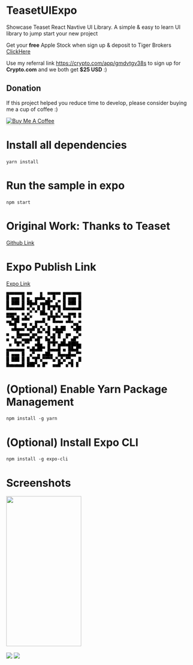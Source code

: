 # TeasetUIExpo
Showcase Teaset React Navtive UI Library. A simple & easy to learn UI library to jump start your new project

Get your **free** Apple Stock when sign up & deposit to Tiger Brokers 
[ClickHere](https://www.tigerbrokers.com.sg/activity/forapp/invitflow-intl/signup.html?template=invite202011&lang=en_US&invite=E9WV2L)

Use my referral link https://crypto.com/app/gmdvtgv38s to sign up for **Crypto.com** and we both get **$25 USD** :)

## Donation

If this project helped you reduce time to develop, please consider buying me a cup of coffee :)

<a href="https://www.buymeacoffee.com/ongyishen" 
target="_blank">
<img src="https://www.buymeacoffee.com/assets/img/custom_images/orange_img.png" 
alt="Buy Me A Coffee" style="height: 41px !important;width: 174px !important;box-shadow: 0px 3px 2px 0px rgba(190, 190, 190, 0.5) !important;-webkit-box-shadow: 0px 3px 2px 0px rgba(190, 190, 190, 0.5) !important;" ></a>

# Install all dependencies
```
yarn install
```

# Run the sample in expo
```
npm start
```

# Original Work: Thanks to Teaset

[Github Link](https://github.com/rilyu/teaset)


# Expo Publish Link
[Expo  Link](https://expo.io/@ongeason/projects/MyTeasetExpo)

![](https://github.com/ongyishen/TeasetUIExpo/blob/main/ExpoQR.png?raw=true)

# (Optional) Enable Yarn Package Management
```
npm install -g yarn
```

# (Optional) Install Expo CLI
```
npm install -g expo-cli
```

# Screenshots

<img src="https://github.com/ongyishen/TeasetUIExpo/blob/main/Sample.gif?raw=true" width="200" height="400" />

![](https://github.com/rilyu/teaset/blob/master/screenshots/00-Teaset1.png?raw=true)
![](https://github.com/rilyu/teaset/blob/master/screenshots/00-Teaset2.png?raw=true)
